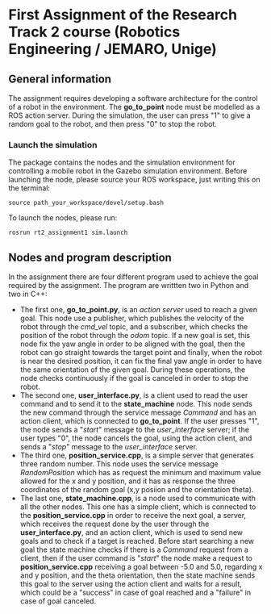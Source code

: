 # First Assignment of the Research Track 2 course (Robotics Engineering / JEMARO, Unige)

## General information
The assignment requires developing a software architecture for the control of a robot in the environment. The **go_to_point** node
must be modelled as a ROS action server.
During the simulation, the user can press "1" to give a random goal to the robot, and then press "0" to stop the robot.

### Launch the simulation 
The package contains the nodes and the simulation environment for controlling a mobile robot in the Gazebo simulation environment.
Before launching the node, please source your ROS workspace, just writing this on the terminal:
```
source path_your_workspace/devel/setup.bash
```
To launch the nodes, please run:
```
rosrun rt2_assignment1 sim.launch
```

## Nodes and program description
In the assignment there are four different program used to achieve the goal required by the assignment.
The program are writtten two in Python and two in C++:
- The first one, **go_to_point.py**, is an _action server_ used to reach a given goal. This node use a publisher, which publishes
the velocity of the robot through the _cmd\_vel_ topic, and a subscriber, which checks the position of the robot through the _odom_
topic. If a new goal is set, this node fix the yaw angle in order to be aligned with the goal, then the robot can go straight towards
the target point and finally, when the robot is near the desired position, it can fix the final yaw angle in order to have the same
orientation of the given goal. During these operations, the node checks continuously if the goal is canceled in order to stop the 
robot.
- The second one, **user_interface.py**, is a client used to read the user command and to send it to the **state_machine** node.
This node sends the new command through the service message _Command_ and has an action client, which is connected to **go_to_point**.
If the user presses "1", the node sends a "_start_" message to the _user\_interface_ server; if the user types "0", the node cancels
the goal, using the action client, and sends a "_stop_" message to the _user\_interface_ server.
- The third one, **position_service.cpp**, is a simple server that generates three random number. This node uses the service message
_RandomPosition_ which has as request the minimum and maximum value allowed for the x and y position, and it has as response the
three coordinates of the random goal (x,y posiion and the orientation theta).
- The last one, **state_machine.cpp**, is a node used to communicate with all the other nodes. This one has a simple client, which
is connected to the **position_service.cpp** in order to receive the next goal, a server, which receives the request done 
by the user through the **user_interface.py**, and an action client, which is used to send new goals and to check if a target is
reached.
Before start searching a new goal the state machine checks if there is a _Command_ request from a client, then if the user command
is "_start_" the node make a request to **position_service.cpp** receiving a goal between -5.0 and 5.0, regarding x and y position,
and the theta orientation, then the state machine sends this goal to the server using the action client and waits for a result,
which could be a "success" in case of goal reached and a "failure" in case of goal canceled.


